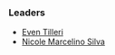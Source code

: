 ### Leaders

* [Even Tilleri](even.tilleri@owasp.org)
* [Nicole Marcelino Silva](nicole.silva@owasp.org)
